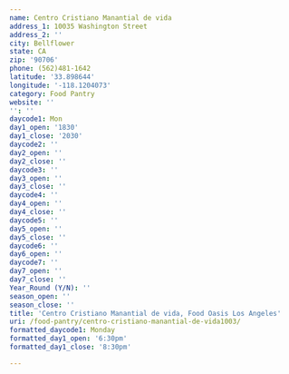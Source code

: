 ```yaml
---
name: Centro Cristiano Manantial de vida
address_1: 10035 Washington Street
address_2: ''
city: Bellflower
state: CA
zip: '90706'
phone: (562)481-1642
latitude: '33.898644'
longitude: '-118.1204073'
category: Food Pantry
website: ''
'': ''
daycode1: Mon
day1_open: '1830'
day1_close: '2030'
daycode2: ''
day2_open: ''
day2_close: ''
daycode3: ''
day3_open: ''
day3_close: ''
daycode4: ''
day4_open: ''
day4_close: ''
daycode5: ''
day5_open: ''
day5_close: ''
daycode6: ''
day6_open: ''
daycode7: ''
day7_open: ''
day7_close: ''
Year_Round (Y/N): ''
season_open: ''
season_close: ''
title: 'Centro Cristiano Manantial de vida, Food Oasis Los Angeles'
uri: /food-pantry/centro-cristiano-manantial-de-vida1003/
formatted_daycode1: Monday
formatted_day1_open: '6:30pm'
formatted_day1_close: '8:30pm'

---
```

